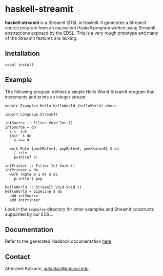 haskell-streamit
================

**haskell-streamit** is a StreamIt EDSL in Haskell. It generates a StreamIt source program from an equivalent Haskell program written using StreamIt abstractions exposed by the EDSL. This is a very rough prototype and many of the StreamIt features are lacking.

Installation
------------

    cabal install

Example
-------

The following program defines a simple Hello World StreamIt program that increments and prints an integer stream.

    module Examples.Hello.HelloWorld (helloWorld) where
    
    import Language.StreamIt
    
    intSource :: Filter Void Int ()
    intSource = do
      x <- int
      init' $ do
        x <== 0
    
      work Rate {pushRate=1, popRate=0, peekRate=0} $ do
        (.++)x
        push(ref x)
    
    intPrinter :: Filter Int Void ()
    intPrinter = do
      work (Rate 0 1 0) $ do
        println $ pop
    
    helloWorld :: StreamIt Void Void ()
    helloWorld = pipeline $ do
      add intSource
      add intPrinter

Look in the `Examples` directory for other examples and StreamIt constructs
supported by our EDSL.

Documentation
-------------

Refer to the generated Haddock documentation [here](http://adk9.github.com/haskell-streamit/).

Contact
-------

Abhishek Kulkarni, adkulkar@indiana.edu
